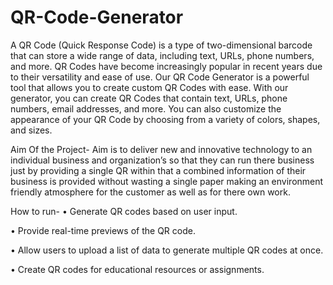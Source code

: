 # QR-Code-Generator
A QR Code (Quick Response Code) is a type of two-dimensional barcode that can store a wide range of data, including text, URLs, phone numbers, and more. QR Codes have become increasingly popular in recent years due to their versatility and ease of use. 
Our QR Code Generator is a powerful tool that allows you to create custom QR Codes with ease. With our generator, you can create QR Codes that contain text, URLs, phone numbers, email addresses, and more. You can also customize the appearance of your QR Code by choosing from a variety of colors, shapes, and sizes. 

Aim Of the Project-
Aim is to deliver new and innovative technology to an individual business and organization’s so that they can run there business just by providing a single QR within that a combined information of their business is provided without wasting a single paper making an environment friendly atmosphere for the customer as well as for there own work.

How to run-
•	Generate QR codes based on user input.

•	Provide real-time previews of the QR code.

•	Allow users to upload a list of data to generate multiple QR codes at once.

•	Create QR codes for educational resources or assignments.

